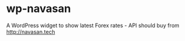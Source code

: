 # wp-navasan
A WordPress widget to show latest Forex rates - API should buy from http://navasan.tech
